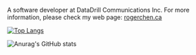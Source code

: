 A software developer at DataDrill Communications Inc. For more information, please check my web page: [rogerchen.ca](https://www.rogerchen.ca)

[![Top Langs](https://github-readme-stats.vercel.app/api/top-langs/?username=roger-mengqiu-chen&hide=html,css&layout=compact)](https://github.com/anuraghazra/github-readme-stats)

![Anurag's GitHub stats](https://github-readme-stats.vercel.app/api?username=roger-mengqiu-chen&show_icons=true&theme=transparent&hide_rank=true)
